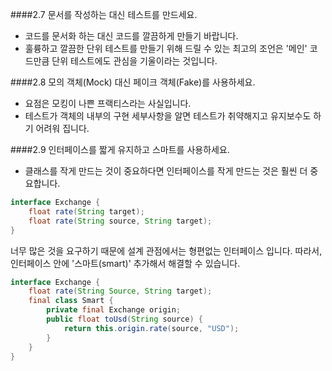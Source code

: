 ####2.7 문서를 작성하는 대신 테스트를 만드세요.

* 코드를 문서화 하는 대신 코드를 깔끔하게 만들기 바랍니다.
* 훌륭하고 깔끔한 단위 테스트를 만들기 위해 드릴 수 있는 최고의 조언은 '메인' 코드만큼 단위 테스트에도 관심을 기울이라는 것입니다.

####2.8 모의 객체(Mock) 대신 페이크 객체(Fake)를 사용하세요.
* 요점은 모킹이 나쁜 프랙티스라는 사실입니다.
* 테스트가 객체의 내부의 구현 세부사항을 알면 테스트가 취약해지고 유지보수도 하기 어려워 집니다.

####2.9 인터페이스를 짧게 유지하고 스마트를 사용하세요.
* 클래스를 작게 만드는 것이 중요하다면 인터페이스를 작게 만드는 것은 훨씬 더 중요합니다.

```java
interface Exchange { 
    float rate(String target);
    float rate(String source, String target);
}
```

너무 많은 것을 요구하기 때문에 설계 관점에서는 형편없는 인터페이스 입니다.
따라서, 인터페이스 안에 '스마트(smart)' 추가해서 해결할 수 있습니다.

```java
interface Exchange {
    float rate(String Source, String target);
    final class Smart {
        private final Exchange origin;
        public float toUsd(String source) {
            return this.origin.rate(source, "USD");
        }   
    }
}
```
